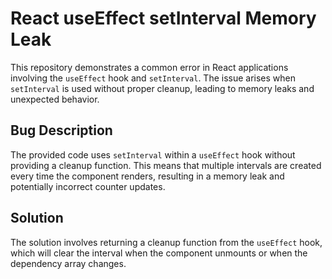 # React useEffect setInterval Memory Leak
This repository demonstrates a common error in React applications involving the `useEffect` hook and `setInterval`.  The issue arises when `setInterval` is used without proper cleanup, leading to memory leaks and unexpected behavior.

## Bug Description
The provided code uses `setInterval` within a `useEffect` hook without providing a cleanup function. This means that multiple intervals are created every time the component renders, resulting in a memory leak and potentially incorrect counter updates.

## Solution
The solution involves returning a cleanup function from the `useEffect` hook, which will clear the interval when the component unmounts or when the dependency array changes.